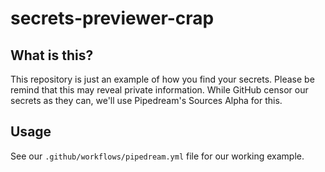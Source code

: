 # secrets-previewer-crap
 
## What is this?

This repository is just an example of how you find your secrets. Please be remind that this may reveal private information.
While GitHub censor our secrets as they can, we'll use Pipedream's Sources Alpha for this.

## Usage

See our `.github/workflows/pipedream.yml` file for our working example.
